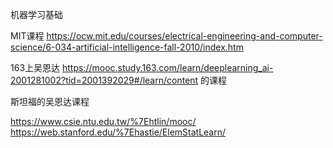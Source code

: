 机器学习基础

MIT课程 https://ocw.mit.edu/courses/electrical-engineering-and-computer-science/6-034-artificial-intelligence-fall-2010/index.htm

163上吴恩达 https://mooc.study.163.com/learn/deeplearning_ai-2001281002?tid=2001392029#/learn/content 的课程

斯坦福的吴恩达课程

https://www.csie.ntu.edu.tw/%7Ehtlin/mooc/
https://web.stanford.edu/%7Ehastie/ElemStatLearn/